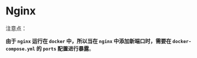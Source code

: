# Nginx

注意点：

**由于 `nginx` 运行在 `docker` 中，所以当在 `nginx` 中添加新端口时，需要在 `docker-compose.yml` 的 `ports` 配置进行暴露**。
